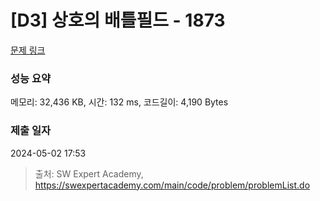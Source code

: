 # [D3] 상호의 배틀필드 - 1873 

[문제 링크](https://swexpertacademy.com/main/code/problem/problemDetail.do?contestProbId=AV5LyE7KD2ADFAXc) 

### 성능 요약

메모리: 32,436 KB, 시간: 132 ms, 코드길이: 4,190 Bytes

### 제출 일자

2024-05-02 17:53



> 출처: SW Expert Academy, https://swexpertacademy.com/main/code/problem/problemList.do